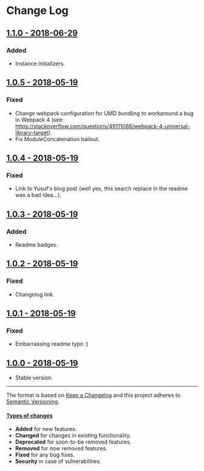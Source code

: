 # Change Log

## [1.1.0 - 2018-06-29](https://github.com/alonrbar/peppermint-di/tree/v1.1.0)

### Added

- Instance initializers.

## [1.0.5 - 2018-05-19](https://github.com/alonrbar/peppermint-di/tree/v1.0.5)

### Fixed

- Change webpack configuration for UMD bundling to workaround a bug in Webpack 4 (see: https://stackoverflow.com/questions/49111086/webpack-4-universal-library-target).
- Fix ModuleConcatenation bailout.

## [1.0.4 - 2018-05-19](https://github.com/alonrbar/peppermint-di/tree/v1.0.4)

### Fixed

- Link to Yusuf's blog post (well yes, this search replace in the readme was a bad idea...).

## [1.0.3 - 2018-05-19](https://github.com/alonrbar/peppermint-di/tree/v1.0.3)

### Added

- Readme badges.

## [1.0.2 - 2018-05-19](https://github.com/alonrbar/peppermint-di/tree/v1.0.2)

### Fixed

- Changelog link.

## [1.0.1 - 2018-05-19](https://github.com/alonrbar/peppermint-di/tree/v1.0.1)

### Fixed

- Embarrassing readme typo :)

## [1.0.0 - 2018-05-19](https://github.com/alonrbar/peppermint-di/tree/v1.0.0)

- Stable version.

---

The format is based on [Keep a Changelog](http://keepachangelog.com/) and this project adheres to [Semantic Versioning](http://semver.org/).

#### [Types of changes](http://keepachangelog.com)

- **Added** for new features.
- **Changed** for changes in existing functionality.
- **Deprecated** for soon-to-be removed features.
- **Removed** for now removed features.
- **Fixed** for any bug fixes.
- **Security** in case of vulnerabilities.